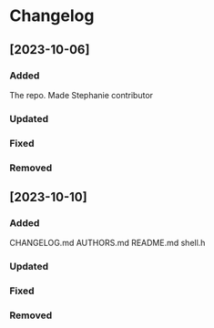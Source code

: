 # Changelog

## [2023-10-06]

### Added
The repo.
Made Stephanie contributor

### Updated


### Fixed


### Removed

## [2023-10-10]

### Added
CHANGELOG.md AUTHORS.md README.md shell.h

### Updated


### Fixed


### Removed



